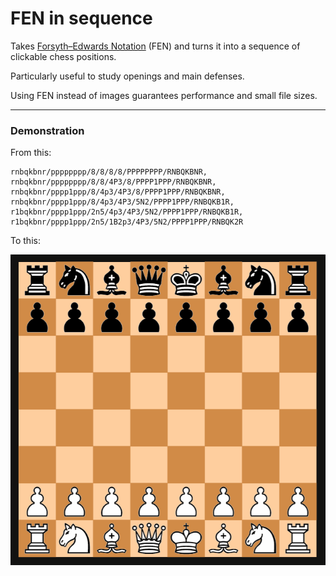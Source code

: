 # FEN in sequence

Takes [Forsyth–Edwards Notation](https://en.wikipedia.org/wiki/Forsyth%E2%80%93Edwards_Notation) (FEN) and turns it into a sequence of clickable chess positions.

Particularly useful to study openings and main defenses.

Using FEN instead of images guarantees performance and small file sizes.

***

### Demonstration

From this:

```
rnbqkbnr/pppppppp/8/8/8/8/PPPPPPPP/RNBQKBNR,
rnbqkbnr/pppppppp/8/8/4P3/8/PPPP1PPP/RNBQKBNR,
rnbqkbnr/pppp1ppp/8/4p3/4P3/8/PPPP1PPP/RNBQKBNR,
rnbqkbnr/pppp1ppp/8/4p3/4P3/5N2/PPPP1PPP/RNBQKB1R,
r1bqkbnr/pppp1ppp/2n5/4p3/4P3/5N2/PPPP1PPP/RNBQKB1R,
r1bqkbnr/pppp1ppp/2n5/1B2p3/4P3/5N2/PPPP1PPP/RNBQK2R
```

To this:

![fen-sequence-rendered](images/FEN-sequence.gif?raw=true "Rendered FEN Sequence in Anki")
